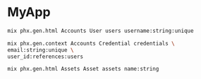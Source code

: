 # MyApp

```bash
mix phx.gen.html Accounts User users username:string:unique
```

```bash
mix phx.gen.context Accounts Credential credentials \
email:string:unique \
user_id:references:users
```

```bash
mix phx.gen.html Assets Asset assets name:string
```
